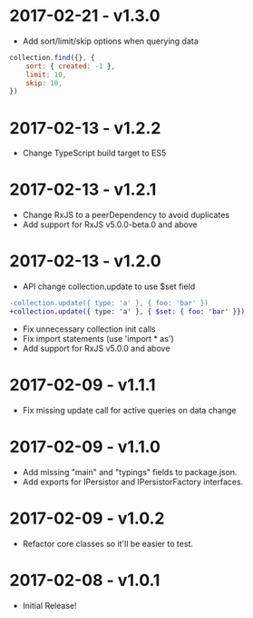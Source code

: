 # 2017-02-21 - v1.3.0

 - Add sort/limit/skip options when querying data

```js
collection.find({}, {
    sort: { created: -1 },
    limit: 10,
    skip: 10,
})
```

# 2017-02-13 - v1.2.2

 - Change TypeScript build target to ES5

# 2017-02-13 - v1.2.1

 - Change RxJS to a peerDependency to avoid duplicates
 - Add support for RxJS v5.0.0-beta.0 and above

# 2017-02-13 - v1.2.0

 - API change collection.update to use $set field

```diff
-collection.update({ type: 'a' }, { foo: 'bar' })
+collection.update({ type: 'a' }, { $set: { foo: 'bar' }})
```

 - Fix unnecessary collection init calls
 - Fix import statements (use 'import * as')
 - Add support for RxJS v5.0.0 and above

# 2017-02-09 - v1.1.1

 - Fix missing update call for active queries on data change

# 2017-02-09 - v1.1.0

 - Add missing "main" and "typings" fields to package.json.
 - Add exports for IPersistor and IPersistorFactory interfaces.

# 2017-02-09 - v1.0.2

 - Refactor core classes so it'll be easier to test.

# 2017-02-08 - v1.0.1

 - Initial Release!